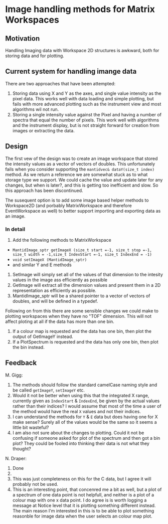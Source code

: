Image handling methods for Matrix Workspaces
============================================

Motivation
----------

Handling Imaging data with Workspace 2D structures is awkward, both for storing data and for plotting.

Current system for handling imange data
---------------------------------------

There are two approaches that have been attempted:

1. Storing data using X and Y as the axes, and single value intensity as the pixel data.  This works well with data loading and simple plotting, but fails with more advanced plotting such as the instrument view and most algorithms wil not run.
2. Storing a single intensity value against the Pixel and having a number of spectra that equal the number of pixels.  This work well with algorithms and the instrument display, but is not straight forward for creation from images or extracting the data.

Design
------

The first vew of the design was to create an image workspace that stored the intensity values as a vector of vectors of doubles.  This unfortunately fails when you consider supporting the `mantidvec& dataY(size_t index)` method.  As we return a reference we are somewhat stuck as to what storage type we support.  We could cache the value and update later for any changes, but when is later?, and this is getting too inefficient and slow.  So this approach has been discontinued.

The susequent option is to add some image based helper methods to Workspace2D (and porbably MatrixWorkspace and therefore EventWorkspace as well) to better support importing and exporting data as an image.

### In detail

1. Add the following methods to MatrixWorkspace
  * `MantidImage_sptr getImageX (size_t start =-1, size_t stop =-1, size_t width = -1,size_t IndexStart =-1, size_t IndexEnd = -1)`
  * `void setImageX (MantidImage_sptr)`
  * and similar Y and E methods
1. SetImage will simply set all of the values of that dimension to the intesity values in the image ass efficiently as possible
1. GetImage will extract all the dimension values and present them in a 2D representation as efficiently as possible.
1. MantidImage_sptr will be a shared pointer to a vector of vectors of doubles, and will be defined in a typedef.


Following on from this there are some sensible changes we could make to plotting workspaces when they have no "TOF" dimension. This will not affect ploting at all if the data has more than one bin.

1. If a colour map is requested and the data has one bin, then plot the output of GetImageY instead.
2. If a PlotSpectrum is requested and the data has only one bin, then plot the bin instead.

Feedback
--------
M. Gigg:

1. The methods should follow the standard camelCase naming style and be called `getImageY`, `setImageY` etc. 
1. Would it not be better when using this that the integrated X range, currently given as `IndexStart` & `IndexEnd`, be given by the actual values rather than their indices? I would assume that most of the time a user of the method would have the real `X` values and not their indices.
1. I can understand the methods for `Y` & `E` data but does having one for X make sense? Surely all of the values would be the same so it seems a little bit wasteful?
1. I am also not sure about the changes to plotting. Could it not be confusing if someone asked for plot of the spectrum and then got a bin plot? They could be fooled into thinking their data is not what they thought?


N. Draper:

1. Done
1. 
1. This was just completeness on this for the C data, but I agree it will probably not be used.
1. This is an interesting point, that concenred me a bit as well, but a plot of a spectrum of one data point is not helpfull, and neither is a plot of a colour map with one x data point.  I do agree is is worth logging a message at Notice level that it is plotting something different instead.  The main reason I'm interested in this is to be able to plot something reasonble for image data when the user selects an colour map plot.
